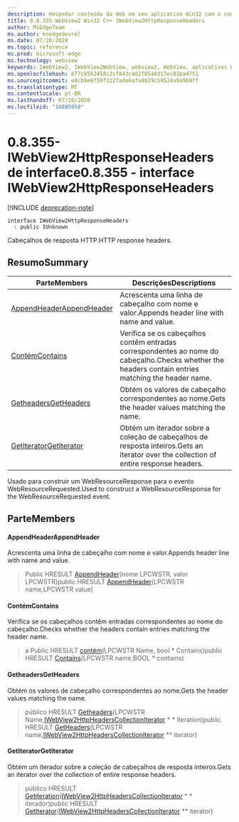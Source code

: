 ```yaml
---
description: Hospedar conteúdo da Web em seu aplicativo Win32 com o controle WebView2 do Microsoft Edge
title: 0.8.355-WebView2 Win32 C++ IWebView2HttpResponseHeaders
author: MSEdgeTeam
ms.author: msedgedevrel
ms.date: 07/20/2020
ms.topic: reference
ms.prod: microsoft-edge
ms.technology: webview
keywords: IWebView2, IWebView2WebView, webview2, WebView, aplicativos Win32, Win32, Edge
ms.openlocfilehash: 077c85b2458c2cf843c4d2f0548d17ec01ba4751
ms.sourcegitcommit: e0cb9e6f59f222fade6afa4829c59524a9a9b9ff
ms.translationtype: MT
ms.contentlocale: pt-BR
ms.lasthandoff: 07/20/2020
ms.locfileid: "10885958"
---
```

# <span data-ttu-id="be645-104">0.8.355-IWebView2HttpResponseHeaders de interface</span><span class="sxs-lookup"><span data-stu-id="be645-104">0.8.355 - interface IWebView2HttpResponseHeaders</span></span> 

[!INCLUDE [deprecation-note](../../includes/deprecation-note.md)]

```
interface IWebView2HttpResponseHeaders
  : public IUnknown
```

<span data-ttu-id="be645-105">Cabeçalhos de resposta HTTP.</span><span class="sxs-lookup"><span data-stu-id="be645-105">HTTP response headers.</span></span>

## <span data-ttu-id="be645-106">Resumo</span><span class="sxs-lookup"><span data-stu-id="be645-106">Summary</span></span>

 <span data-ttu-id="be645-107">Parte</span><span class="sxs-lookup"><span data-stu-id="be645-107">Members</span></span>                        | <span data-ttu-id="be645-108">Descrições</span><span class="sxs-lookup"><span data-stu-id="be645-108">Descriptions</span></span>
--------------------------------|---------------------------------------------
[<span data-ttu-id="be645-109">AppendHeader</span><span class="sxs-lookup"><span data-stu-id="be645-109">AppendHeader</span></span>](#appendheader) | <span data-ttu-id="be645-110">Acrescenta uma linha de cabeçalho com nome e valor.</span><span class="sxs-lookup"><span data-stu-id="be645-110">Appends header line with name and value.</span></span>
[<span data-ttu-id="be645-111">Contém</span><span class="sxs-lookup"><span data-stu-id="be645-111">Contains</span></span>](#contains) | <span data-ttu-id="be645-112">Verifica se os cabeçalhos contêm entradas correspondentes ao nome do cabeçalho.</span><span class="sxs-lookup"><span data-stu-id="be645-112">Checks whether the headers contain entries matching the header name.</span></span>
[<span data-ttu-id="be645-113">Getheaders</span><span class="sxs-lookup"><span data-stu-id="be645-113">GetHeaders</span></span>](#getheaders) | <span data-ttu-id="be645-114">Obtém os valores de cabeçalho correspondentes ao nome.</span><span class="sxs-lookup"><span data-stu-id="be645-114">Gets the header values matching the name.</span></span>
[<span data-ttu-id="be645-115">GetIterator</span><span class="sxs-lookup"><span data-stu-id="be645-115">GetIterator</span></span>](#getiterator) | <span data-ttu-id="be645-116">Obtém um iterador sobre a coleção de cabeçalhos de resposta inteiros.</span><span class="sxs-lookup"><span data-stu-id="be645-116">Gets an iterator over the collection of entire response headers.</span></span>

<span data-ttu-id="be645-117">Usado para construir um WebResourceResponse para o evento WebResourceRequested.</span><span class="sxs-lookup"><span data-stu-id="be645-117">Used to construct a WebResourceResponse for the WebResourceRequested event.</span></span>

## <span data-ttu-id="be645-118">Parte</span><span class="sxs-lookup"><span data-stu-id="be645-118">Members</span></span>

#### <span data-ttu-id="be645-119">AppendHeader</span><span class="sxs-lookup"><span data-stu-id="be645-119">AppendHeader</span></span> 

<span data-ttu-id="be645-120">Acrescenta uma linha de cabeçalho com nome e valor.</span><span class="sxs-lookup"><span data-stu-id="be645-120">Appends header line with name and value.</span></span>

> <span data-ttu-id="be645-121">Public HRESULT [AppendHeader](#appendheader)(nome LPCWSTR, valor LPCWSTR)</span><span class="sxs-lookup"><span data-stu-id="be645-121">public HRESULT [AppendHeader](#appendheader)(LPCWSTR name,LPCWSTR value)</span></span>

#### <span data-ttu-id="be645-122">Contém</span><span class="sxs-lookup"><span data-stu-id="be645-122">Contains</span></span> 

<span data-ttu-id="be645-123">Verifica se os cabeçalhos contêm entradas correspondentes ao nome do cabeçalho.</span><span class="sxs-lookup"><span data-stu-id="be645-123">Checks whether the headers contain entries matching the header name.</span></span>

> <span data-ttu-id="be645-124">a Public HRESULT [contém](#contains)(LPCWSTR Name, bool \* Contains)</span><span class="sxs-lookup"><span data-stu-id="be645-124">public HRESULT [Contains](#contains)(LPCWSTR name,BOOL \* contains)</span></span>

#### <span data-ttu-id="be645-125">Getheaders</span><span class="sxs-lookup"><span data-stu-id="be645-125">GetHeaders</span></span> 

<span data-ttu-id="be645-126">Obtém os valores de cabeçalho correspondentes ao nome.</span><span class="sxs-lookup"><span data-stu-id="be645-126">Gets the header values matching the name.</span></span>

> <span data-ttu-id="be645-127">público HRESULT [Getheaders](#getheaders)(LPCWSTR Name,[IWebView2HttpHeadersCollectionIterator](IWebView2HttpHeadersCollectionIterator.md) \* \* Iteration)</span><span class="sxs-lookup"><span data-stu-id="be645-127">public HRESULT [GetHeaders](#getheaders)(LPCWSTR name,[IWebView2HttpHeadersCollectionIterator](IWebView2HttpHeadersCollectionIterator.md) \*\* iterator)</span></span>

#### <span data-ttu-id="be645-128">GetIterator</span><span class="sxs-lookup"><span data-stu-id="be645-128">GetIterator</span></span> 

<span data-ttu-id="be645-129">Obtém um iterador sobre a coleção de cabeçalhos de resposta inteiros.</span><span class="sxs-lookup"><span data-stu-id="be645-129">Gets an iterator over the collection of entire response headers.</span></span>

> <span data-ttu-id="be645-130">público HRESULT [Getiteration](#getiterator)([IWebView2HttpHeadersCollectionIterator](IWebView2HttpHeadersCollectionIterator.md) \* \* iterador)</span><span class="sxs-lookup"><span data-stu-id="be645-130">public HRESULT [GetIterator](#getiterator)([IWebView2HttpHeadersCollectionIterator](IWebView2HttpHeadersCollectionIterator.md) \*\* iterator)</span></span>

